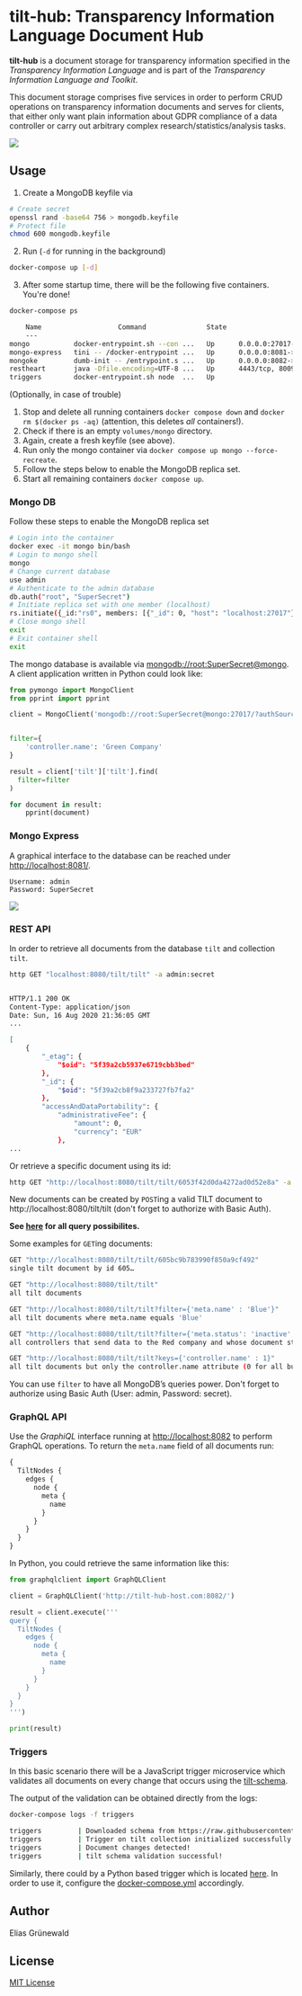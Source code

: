 # tilt-hub: Transparency Information Language Document Hub

**tilt-hub** is a document storage for transparency information specified in the *Transparency Information Language* and is part of the _Transparency Information Language and Toolkit_.

This document storage comprises five services in order to perform CRUD operations on transparency information documents and serves for clients, that either only want plain information about GDPR compliance of a data controller or carry out arbitrary complex research/statistics/analysis tasks.

![](docs/tilt-hub.png)


## Usage

1. Create a MongoDB keyfile via
```bash
# Create secret
openssl rand -base64 756 > mongodb.keyfile
# Protect file
chmod 600 mongodb.keyfile
```


2. Run (`-d` for running in the background)
```bash
docker-compose up [-d]
```

3. After some startup time, there will be the following five containers. You're done!
```bash
docker-compose ps

    Name                   Command               State                                      Ports
    ---
mongo           docker-entrypoint.sh --con ...   Up      0.0.0.0:27017->27017/tcp, 0.0.0.0:27018->27018/tcp, 0.0.0.0:27019->27019/tcp
mongo-express   tini -- /docker-entrypoint ...   Up      0.0.0.0:8081->8081/tcp
mongoke         dumb-init -- /entrypoint.s ...   Up      0.0.0.0:8082->80/tcp
restheart       java -Dfile.encoding=UTF-8 ...   Up      4443/tcp, 8009/tcp, 0.0.0.0:8080->8080/tcp
triggers        docker-entrypoint.sh node  ...   Up
```

(Optionally, in case of trouble) 

1. Stop and delete all running containers `docker compose down` and `docker rm $(docker ps -aq)` (attention, this deletes _all_ containers!).
2. Check if there is an empty `volumes/mongo` directory.
3. Again, create a fresh keyfile (see above).
4. Run only the mongo container via `docker compose up mongo --force-recreate`.
5. Follow the steps below to enable the MongoDB replica set.
6. Start all remaining containers `docker compose up`.


### Mongo DB 

Follow these steps to enable the MongoDB replica set
```bash
# Login into the container
docker exec -it mongo bin/bash
# Login to mongo shell
mongo
# Change current database
use admin
# Authenticate to the admin database
db.auth("root", "SuperSecret")
# Initiate replica set with one member (localhost)
rs.initiate({_id:"rs0", members: [{"_id": 0, "host": "localhost:27017"}]})
# Close mongo shell
exit
# Exit container shell
exit
```



The mongo database is available via [mongodb://root:SuperSecret@mongo](). A client application written in Python could look like:

```python
from pymongo import MongoClient
from pprint import pprint

client = MongoClient('mongodb://root:SuperSecret@mongo:27017/?authSource=admin&readPreference=primary')


filter={
    'controller.name': 'Green Company'
}

result = client['tilt']['tilt'].find(
  filter=filter
)

for document in result:
    pprint(document)
```

### Mongo Express
A graphical interface to the database can be reached under [http://localhost:8081/]().
```
Username: admin
Password: SuperSecret
```
![](docs/mongo-express.png)

### REST API
In order to retrieve all documents from the database `tilt` and collection `tilt`.
```bash
http GET "localhost:8080/tilt/tilt" -a admin:secret


HTTP/1.1 200 OK
Content-Type: application/json
Date: Sun, 16 Aug 2020 21:36:05 GMT
...

[
    {
        "_etag": {
            "$oid": "5f39a2cb5937e6719cbb3bed"
        },
        "_id": {
            "$oid": "5f39a2cb8f9a233727fb7fa2"
        },
        "accessAndDataPortability": {
            "administrativeFee": {
                "amount": 0,
                "currency": "EUR"
            },
...
```

Or retrieve a specific document using its id:

```bash
http GET "http://localhost:8080/tilt/tilt/6053f42d0da4272ad0d52e8a" -a admin:secret
```

New documents can be created by `POST`ing a valid TILT document to http://localhost:8080/tilt/tilt (don't forget to authorize with Basic Auth).

**See [here](https://restheart.org/docs/v3/quick-reference/) for all query possibilites.**

Some examples for `GET`ing documents:

```bash
GET "http://localhost:8080/tilt/tilt/605bc9b783990f850a9cf492"
single tilt document by id 605…

GET "http://localhost:8080/tilt/tilt"
all tilt documents

GET "http://localhost:8080/tilt/tilt?filter={'meta.name' : 'Blue'}"
all tilt documents where meta.name equals 'Blue'

GET "http://localhost:8080/tilt/tilt?filter={'meta.status': 'inactive', 'dataDisclosed.recipients.name': 'Red'}"
all controllers that send data to the Red company and whose document status is inactive

GET "http://localhost:8080/tilt/tilt?keys={'controller.name' : 1}"
all tilt documents but only the controller.name attribute (0 for all but controller.name)
```

You can use `filter` to have all MongoDB’s queries power.
Don't forget to authorize using Basic Auth (User: admin, Password: secret).


### GraphQL API
Use the _GraphiQL_ interface running at [http://localhost:8082]() to perform GraphQL operations. To return the `meta.name` field of all documents run:
```graphql
{
  TiltNodes {
    edges {
      node {
        meta {
          name
        }
      }
    }
  }
}
```

In Python, you could retrieve the same information like this:

```python
from graphqlclient import GraphQLClient

client = GraphQLClient('http://tilt-hub-host.com:8082/')

result = client.execute('''
query {
  TiltNodes {
    edges {
      node {
        meta {
          name
        }
      }
    }
  }
}
''')

print(result)
```


### Triggers
In this basic scenario there will be a JavaScript trigger microservice which validates all documents on every change that occurs using the [tilt-schema](https://github.com/Transparency-Information-Language/schema).

The output of the validation can be obtained directly from the logs:

```bash
docker-compose logs -f triggers

triggers         | Downloaded schema from https://raw.githubusercontent.com/Transparency-Information-Language/schema/master/tilt-schema.json
triggers         | Trigger on tilt collection initialized successfully!
triggers         | Document changes detected!
triggers         | tilt schema validation successful!
```

Similarly, there could by a Python based trigger which is located [here](./triggers/python). In order to use it, configure the [docker-compose.yml](./docker-compose.yml) accordingly.


## Author
Elias Grünewald

## License
[MIT License](LICENSE)

